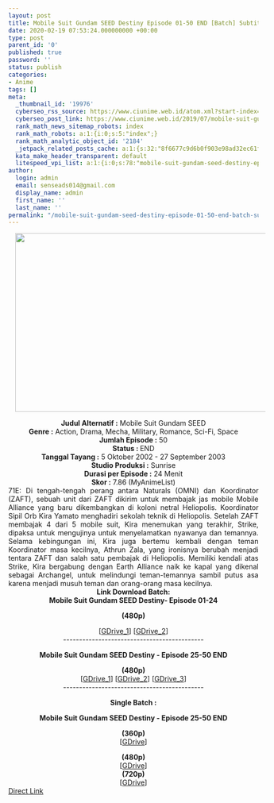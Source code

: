 ```yaml
---
layout: post
title: Mobile Suit Gundam SEED Destiny Episode 01-50 END [Batch] Subtitle Indonesia
date: 2020-02-19 07:53:24.000000000 +00:00
type: post
parent_id: '0'
published: true
password: ''
status: publish
categories:
- Anime
tags: []
meta:
  _thumbnail_id: '19976'
  cyberseo_rss_source: https://www.ciunime.web.id/atom.xml?start-index=1201&max-results=150
  cyberseo_post_link: https://www.ciunime.web.id/2019/07/mobile-suit-gundam-seed-destiny-episode.html
  rank_math_news_sitemap_robots: index
  rank_math_robots: a:1:{i:0;s:5:"index";}
  rank_math_analytic_object_id: '2184'
  _jetpack_related_posts_cache: a:1:{s:32:"8f6677c9d6b0f903e98ad32ec61f8deb";a:2:{s:7:"expires";i:1663447057;s:7:"payload";a:0:{}}}
  kata_make_header_transparent: default
  litespeed_vpi_list: a:1:{i:0;s:78:"mobile-suit-gundam-seed-destiny-episode-01-50-end-batch-subtitle-indonesia.jpg";}
author:
  login: admin
  email: senseads014@gmail.com
  display_name: admin
  first_name: ''
  last_name: ''
permalink: "/mobile-suit-gundam-seed-destiny-episode-01-50-end-batch-subtitle-indonesia/"
---
```

<div class="separator" style="clear: both; text-align: center;"><a href="https://1.bp.blogspot.com/-uXVE8bCOWZA/XSck9vfrxJI/AAAAAAAAbec/XIMxpWVPBRMiW7_TkH78ZJLsF4eQOvrBQCLcBGAs/s1600/Mobile%2BSuit%2BGundam%2BSEED.jpg" imageanchor="1" style="margin-left: 1em; margin-right: 1em;"><img border="0" data-original-height="720" data-original-width="1280" height="360" src="{{ site.baseurl }}/assets/2020/02/Mobile%2BSuit%2BGundam%2BSEED.jpg" width="640" /></a></div>
<p>
<div style="text-align: center;"><b>Judul</b><b><b> Alternatif</b> :</b> Mobile Suit Gundam SEED</div>
<div style="text-align: center;"><b><b>Genre :</b></b> Action, Drama, Mecha, Military, Romance, Sci-Fi, Space</div>
<div style="text-align: center;"><b>Jumlah Episode :</b> 50<br /><b>Status :&nbsp;</b>END<br /><b>Tanggal Tayang :</b> 5 Oktober 2002 - 27 September 2003<br /><b>Studio Produksi :</b> Sunrise<br /><b>Durasi per Episode :</b> 24 Menit</div>
<div style="text-align: center;"><b>Skor :</b> 7.86 (MyAnimeList)</div>
<div style="text-align: center;"></div>
<div style="text-align: justify;">71E: Di tengah-tengah perang antara Naturals (OMNI) dan Koordinator (ZAFT), sebuah unit dari ZAFT dikirim untuk membajak jas mobile Mobile Alliance yang baru dikembangkan di koloni netral Heliopolis. Koordinator Sipil Orb Kira Yamato menghadiri sekolah teknik di Heliopolis. Setelah ZAFT membajak 4 dari 5 mobile suit, Kira menemukan yang terakhir, Strike, dipaksa untuk mengujinya untuk menyelamatkan nyawanya dan temannya. Selama kebingungan ini, Kira juga bertemu kembali dengan teman Koordinator masa kecilnya, Athrun Zala, yang ironisnya berubah menjadi tentara ZAFT dan salah satu pembajak di Heliopolis. Memiliki kendali atas Strike, Kira bergabung dengan Earth Alliance naik ke kapal yang dikenal sebagai Archangel, untuk melindungi teman-temannya sambil putus asa karena menjadi musuh teman dan orang-orang masa kecilnya.</div>
<div style="text-align: justify;"></div>
<div style="text-align: justify;"></div>
<div style="text-align: center;"><b>Link Download Batch:</b></div>
<div style="text-align: center;"><b>Mobile Suit Gundam SEED Destiny- Episode 01-24</b></p>
<p><b>(480p)</b></div>
<div style="text-align: center;">[<a href="https://drive.google.com/uc?id=1k8de09J9MzH_6sN88YvF9JS3-vwQUV7b" target="_blank" rel="noopener">GDrive_1</a>] [<a href="https://drive.google.com/uc?id=19CEp7GNX_SfQpwYzS7dMMFvJnAKXNSHz" target="_blank" rel="noopener">GDrive_2</a>]</div>
<div style="text-align: center;">
<div style="text-align: center;">--------------------------------------------</p>
</div>
<p><b>Mobile Suit Gundam SEED Destiny - Episode 25-50 END</b></p>
<div style="text-align: center;"><b>(480p)</b></div>
<div style="text-align: center;">[<a href="https://drive.google.com/uc?id=1mbkAI7clIVfWYnSkiOzlaVk8kkmU5SeW" target="_blank" rel="noopener">GDrive_1</a>] [<a href="https://drive.google.com/uc?id=1sKL66bH7KY6IIjaHhqOT7qsEu-xAaLbO" target="_blank" rel="noopener">GDrive_2</a>] [<a href="https://drive.google.com/uc?id=1LaHtxQ4zg1H79OSjnYR1Gnt4XfIcCAJ5" target="_blank" rel="noopener">GDrive_3</a>]</div>
<div style="text-align: center;">
<div style="text-align: center;">
<div style="text-align: center;">--------------------------------------------</p>
<p><b>Single Batch :</b></p>
</div>
<p><b>Mobile Suit Gundam SEED Destiny - Episode 25-50 END</b></p>
<div style="text-align: center;"><b>(360p)</b></div>
<div style="text-align: center;">[<a href="https://drive.google.com/uc?id=1aEX52wSBXhVOkXghK7Pz2pMEEaRvbU5p" target="_blank" rel="noopener">GDrive</a>]</div>
<p>
<div style="text-align: center;"><b>(480p)</b></div>
<div style="text-align: center;">[<a href="https://drive.google.com/uc?id=19zlZvSD_3NDLKOEQLKTrLkYiLbS_Cxx7" target="_blank" rel="noopener">GDrive</a>]</div>
<div style="text-align: center;">
<div style="text-align: center;"><b>(720p)</b></div>
<div style="text-align: center;">[<a href="https://drive.google.com/uc?id=1F1ltIXI4ByuMHrzeUNCjCaYLJSFe7yX1" target="_blank" rel="noopener">GDrive</a>]</div>
</div>
</div>
</div>
</div>
<link rel="stylesheet" href="https://cdnjs.cloudflare.com/ajax/libs/font-awesome/4.7.0/css/font-awesome.min.css" />
<div class="divbtn"> <a href="https://handymansurrender.com/fihup8buzv?key=94550f7ce39444073321dde3b8782f97" class="btn"><i class="fa fa-download"></i> Direct Link</a> </div>
